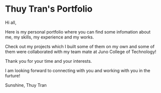 # Thuy Tran's Portfolio

Hi all,

Here is my personal portfolio where you can find some infomation about me, my skills, my experience and my works.

Check out my projects which I built some of them on my own and some of them were collaborated with my team mate at Juno College of Technology!

Thank you for your time and your interests.

I am looking forward to connecting with you and working with you in the furture!

Sunshine,
Thuy Tran
